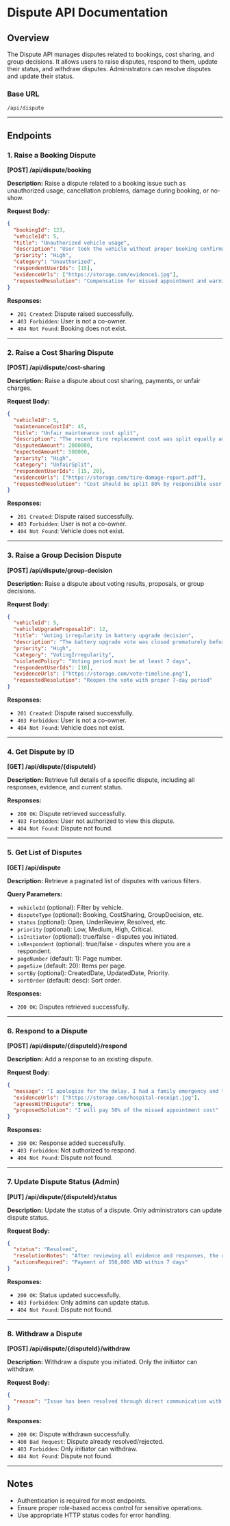# Dispute API Documentation

## Overview
The Dispute API manages disputes related to bookings, cost sharing, and group decisions. It allows users to raise disputes, respond to them, update their status, and withdraw disputes. Administrators can resolve disputes and update their status.

### Base URL
```
/api/dispute
```

---

## Endpoints

### 1. Raise a Booking Dispute
**[POST] /api/dispute/booking**

**Description:**
Raise a dispute related to a booking issue such as unauthorized usage, cancellation problems, damage during booking, or no-show.

**Request Body:**
```json
{
  "bookingId": 123,
  "vehicleId": 5,
  "title": "Unauthorized vehicle usage",
  "description": "User took the vehicle without proper booking confirmation and returned it 3 hours late causing me to miss my appointment.",
  "priority": "High",
  "category": "Unauthorized",
  "respondentUserIds": [15],
  "evidenceUrls": ["https://storage.com/evidence1.jpg"],
  "requestedResolution": "Compensation for missed appointment and warning to the user"
}
```

**Responses:**
- `201 Created`: Dispute raised successfully.
- `403 Forbidden`: User is not a co-owner.
- `404 Not Found`: Booking does not exist.

---

### 2. Raise a Cost Sharing Dispute
**[POST] /api/dispute/cost-sharing**

**Description:**
Raise a dispute about cost sharing, payments, or unfair charges.

**Request Body:**
```json
{
  "vehicleId": 5,
  "maintenanceCostId": 45,
  "title": "Unfair maintenance cost split",
  "description": "The recent tire replacement cost was split equally among all co-owners, but the damage was caused by one user's reckless driving during their booking.",
  "disputedAmount": 2000000,
  "expectedAmount": 500000,
  "priority": "High",
  "category": "UnfairSplit",
  "respondentUserIds": [15, 20],
  "evidenceUrls": ["https://storage.com/tire-damage-report.pdf"],
  "requestedResolution": "Cost should be split 80% by responsible user, 20% shared equally"
}
```

**Responses:**
- `201 Created`: Dispute raised successfully.
- `403 Forbidden`: User is not a co-owner.
- `404 Not Found`: Vehicle does not exist.

---

### 3. Raise a Group Decision Dispute
**[POST] /api/dispute/group-decision**

**Description:**
Raise a dispute about voting results, proposals, or group decisions.

**Request Body:**
```json
{
  "vehicleId": 5,
  "vehicleUpgradeProposalId": 12,
  "title": "Voting irregularity in battery upgrade decision",
  "description": "The battery upgrade vote was closed prematurely before all co-owners had a chance to vote. Two co-owners were traveling and explicitly requested extension but were denied.",
  "priority": "High",
  "category": "VotingIrregularity",
  "violatedPolicy": "Voting period must be at least 7 days",
  "respondentUserIds": [10],
  "evidenceUrls": ["https://storage.com/vote-timeline.png"],
  "requestedResolution": "Reopen the vote with proper 7-day period"
}
```

**Responses:**
- `201 Created`: Dispute raised successfully.
- `403 Forbidden`: User is not a co-owner.
- `404 Not Found`: Vehicle does not exist.

---

### 4. Get Dispute by ID
**[GET] /api/dispute/{disputeId}**

**Description:**
Retrieve full details of a specific dispute, including all responses, evidence, and current status.

**Responses:**
- `200 OK`: Dispute retrieved successfully.
- `403 Forbidden`: User not authorized to view this dispute.
- `404 Not Found`: Dispute not found.

---

### 5. Get List of Disputes
**[GET] /api/dispute**

**Description:**
Retrieve a paginated list of disputes with various filters.

**Query Parameters:**
- `vehicleId` (optional): Filter by vehicle.
- `disputeType` (optional): Booking, CostSharing, GroupDecision, etc.
- `status` (optional): Open, UnderReview, Resolved, etc.
- `priority` (optional): Low, Medium, High, Critical.
- `isInitiator` (optional): true/false - disputes you initiated.
- `isRespondent` (optional): true/false - disputes where you are a respondent.
- `pageNumber` (default: 1): Page number.
- `pageSize` (default: 20): Items per page.
- `sortBy` (optional): CreatedDate, UpdatedDate, Priority.
- `sortOrder` (default: desc): Sort order.

**Responses:**
- `200 OK`: Disputes retrieved successfully.

---

### 6. Respond to a Dispute
**[POST] /api/dispute/{disputeId}/respond**

**Description:**
Add a response to an existing dispute.

**Request Body:**
```json
{
  "message": "I apologize for the delay. I had a family emergency and tried to contact the booking owner but they didn't respond. I'm willing to compensate for the inconvenience.",
  "evidenceUrls": ["https://storage.com/hospital-receipt.jpg"],
  "agreesWithDispute": true,
  "proposedSolution": "I will pay 50% of the missed appointment cost"
}
```

**Responses:**
- `200 OK`: Response added successfully.
- `403 Forbidden`: Not authorized to respond.
- `404 Not Found`: Dispute not found.

---

### 7. Update Dispute Status (Admin)
**[PUT] /api/dispute/{disputeId}/status**

**Description:**
Update the status of a dispute. Only administrators can update dispute status.

**Request Body:**
```json
{
  "status": "Resolved",
  "resolutionNotes": "After reviewing all evidence and responses, the dispute is resolved in favor of the initiator. The respondent will compensate 70% of the missed appointment cost.",
  "actionsRequired": "Payment of 350,000 VND within 7 days"
}
```

**Responses:**
- `200 OK`: Status updated successfully.
- `403 Forbidden`: Only admins can update status.
- `404 Not Found`: Dispute not found.

---

### 8. Withdraw a Dispute
**[POST] /api/dispute/{disputeId}/withdraw**

**Description:**
Withdraw a dispute you initiated. Only the initiator can withdraw.

**Request Body:**
```json
{
  "reason": "Issue has been resolved through direct communication with the other party"
}
```

**Responses:**
- `200 OK`: Dispute withdrawn successfully.
- `400 Bad Request`: Dispute already resolved/rejected.
- `403 Forbidden`: Only initiator can withdraw.
- `404 Not Found`: Dispute not found.

---

## Notes
- Authentication is required for most endpoints.
- Ensure proper role-based access control for sensitive operations.
- Use appropriate HTTP status codes for error handling.